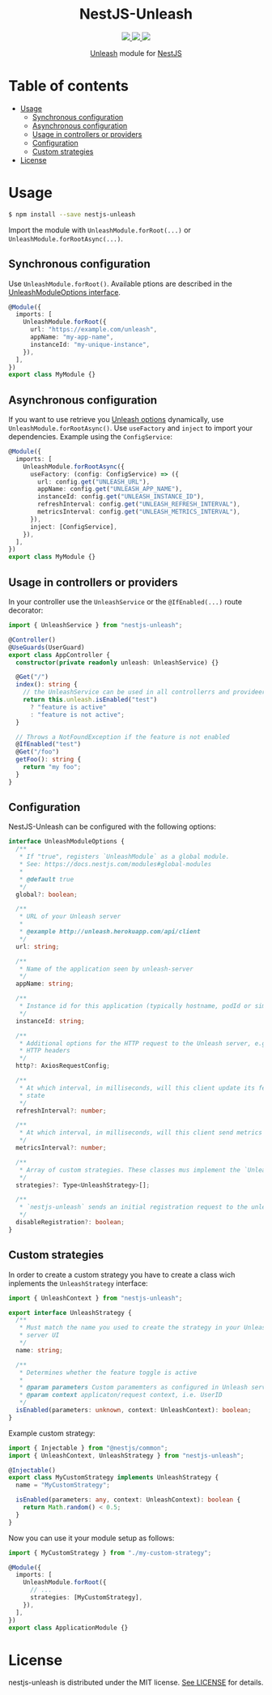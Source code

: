 <div align="center">
  <h1>NestJS-Unleash</h1>
  <a href="https://www.npmjs.com/package/nestjs-unleash">
    <img src="https://badge.fury.io/js/nestjs-unleash.svg">
  </a>
  <a href="https://coveralls.io/r/pmb0/nestjs-unleash?branch=master">
    <img src="https://img.shields.io/coveralls/pmb0/nestjs-unleash/master.svg">
  </a>
  <a href="https://github.com/pmb0/nestjs-unleash/actions?query=workflow%3ATests">
    <img src="https://github.com/pmb0/nestjs-unleash/workflows/Tests/badge.svg">
  </a>
  <p>
    <a href="https://github.com/Unleash/unleash">Unleash</a> module for <a href="https://nestjs.com/">NestJS</a>
  </p>
</div>

# Table of contents <!-- omit in toc -->

- [Usage](#usage)
  - [Synchronous configuration](#synchronous-configuration)
  - [Asynchronous configuration](#asynchronous-configuration)
  - [Usage in controllers or providers](#usage-in-controllers-or-providers)
  - [Configuration](#configuration)
  - [Custom strategies](#custom-strategies)
- [License](#license)

# Usage

```sh
$ npm install --save nestjs-unleash
```

Import the module with `UnleashModule.forRoot(...)` or `UnleashModule.forRootAsync(...)`.

## Synchronous configuration

Use `UnleashModule.forRoot()`. Available ptions are described in the [UnleashModuleOptions interface](#configuration).

```ts
@Module({
  imports: [
    UnleashModule.forRoot({
      url: "https://example.com/unleash",
      appName: "my-app-name",
      instanceId: "my-unique-instance",
    }),
  ],
})
export class MyModule {}
```

## Asynchronous configuration

If you want to use retrieve you [Unleash options](#configuration) dynamically, use `UnleashModule.forRootAsync()`. Use `useFactory` and `inject` to import your dependencies. Example using the `ConfigService`:

```ts
@Module({
  imports: [
    UnleashModule.forRootAsync({
      useFactory: (config: ConfigService) => ({
        url: config.get("UNLEASH_URL"),
        appName: config.get("UNLEASH_APP_NAME"),
        instanceId: config.get("UNLEASH_INSTANCE_ID"),
        refreshInterval: config.get("UNLEASH_REFRESH_INTERVAL"),
        metricsInterval: config.get("UNLEASH_METRICS_INTERVAL"),
      }),
      inject: [ConfigService],
    }),
  ],
})
export class MyModule {}
```

## Usage in controllers or providers

In your controller use the `UnleashService` or the `@IfEnabled(...)` route decorator:

```ts
import { UnleashService } from "nestjs-unleash";

@Controller()
@UseGuards(UserGuard)
export class AppController {
  constructor(private readonly unleash: UnleashService) {}

  @Get("/")
  index(): string {
    // the UnleashService can be used in all controllerrs and provideers
    return this.unleash.isEnabled("test")
      ? "feature is active"
      : "feature is not active";
  }

  // Throws a NotFoundException if the feature is not enabled
  @IfEnabled("test")
  @Get("/foo")
  getFoo(): string {
    return "my foo";
  }
}
```

## Configuration

NestJS-Unleash can be configured with the following options:

```ts
interface UnleashModuleOptions {
  /**
   * If "true", registers `UnleashModule` as a global module.
   * See: https://docs.nestjs.com/modules#global-modules
   *
   * @default true
   */
  global?: boolean;

  /**
   * URL of your Unleash server
   *
   * @example http://unleash.herokuapp.com/api/client
   */
  url: string;

  /**
   * Name of the application seen by unleash-server
   */
  appName: string;

  /**
   * Instance id for this application (typically hostname, podId or similar)
   */
  instanceId: string;

  /**
   * Additional options for the HTTP request to the Unleash server, e.g. custom
   * HTTP headers
   */
  http?: AxiosRequestConfig;

  /**
   * At which interval, in milliseconds, will this client update its feature
   * state
   */
  refreshInterval?: number;

  /**
   * At which interval, in milliseconds, will this client send metrics
   */
  metricsInterval?: number;

  /**
   * Array of custom strategies. These classes mus implement the `UnleashStrategy` interface.
   */
  strategies?: Type<UnleashStrategy>[];

  /**
   * `nestjs-unleash` sends an initial registration request to the unleash server at startup. This behavior can be disabled by this option.
   */
  disableRegistration?: boolean;
}
```

## Custom strategies

In order to create a custom strategy you have to create a class wich inplements the `UnleashStrategy` interface:

```ts
import { UnleashContext } from "nestjs-unleash";

export interface UnleashStrategy {
  /**
   * Must match the name you used to create the strategy in your Unleash
   * server UI
   */
  name: string;

  /**
   * Determines whether the feature toggle is active
   *
   * @param parameters Custom paramemters as configured in Unleash server UI
   * @param context applicaton/request context, i.e. UserID
   */
  isEnabled(parameters: unknown, context: UnleashContext): boolean;
}
```

Example custom strategy:

```ts
import { Injectable } from "@nestjs/common";
import { UnleashContext, UnleashStrategy } from "nestjs-unleash";

@Injectable()
export class MyCustomStrategy implements UnleashStrategy {
  name = "MyCustomStrategy";

  isEnabled(parameters: any, context: UnleashContext): boolean {
    return Math.random() < 0.5;
  }
}
```

Now you can use it your module setup as follows:

```ts
import { MyCustomStrategy } from "./my-custom-strategy";

@Module({
  imports: [
    UnleashModule.forRoot({
      // ...
      strategies: [MyCustomStrategy],
    }),
  ],
})
export class ApplicationModule {}
```

# License

nestjs-unleash is distributed under the MIT license. [See LICENSE](./LICENSE) for details.
